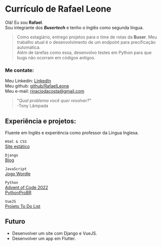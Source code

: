 # Currículo de Rafael Leone

Olá!
Eu sou **Rafael**.  
Sou integrante dos ***Busertech*** e tenho o Inglês como segunda língua.
> Como estagiário, entrego projetos para o time de rotas da <span class="buser">**Buser**</span>.
Meu trabalho atual é o desenvolvimento de um endpoint para precificação automática.  
Além de tarefas como essa, desenvolvo testes em Python para que bugs não ocorram em códigos antigos.

### Me contate:
Meu Linkedin: [LinkedIn](https://www.linkedin.com/in/rafael-leone-4883b41a1/)  
Meu github: [github/RafaelLeone](https://github.com/RafaelLeone)  
Meu e-mail: rinaciodacosta@gmail.com

> "*Qual problema você quer resolver?*"  
> -Tony Lâmpada


## Experiência e projetos:

Fluente em Inglês e experiência como professor da Língua Inglesa.

`Html & CSS`  
[Site estático](https://rafaelleone.github.io/d4-wordle-rafael-leone/)  
  
`Django`  
[Blog](https://rafaeleone26.pythonanywhere.com/)  
  
`JavaScript`  
[Jogo Wordle](https://rafaelleone.github.io/wordle_javascript2/)  
  
`Python`  
[Advent of Code 2022](https://github.com/RafaelLeone/adventofcode2022)  
[PythonProBR](https://github.com/RafaelLeone/lista-de-exercicios-python-brasil)  
  
`VueJS`  
[Projeto To Do List](https://github.com/RafaelLeone/vue-todo-vuetify)

## Futuro

- Desenvolver um site com Django e VueJS.  
- Desenvolver um app em Flutter.
